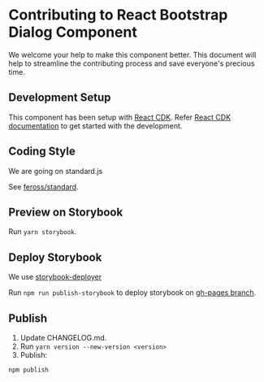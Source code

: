 # Contributing to React Bootstrap Dialog Component

We welcome your help to make this component better. This document will help to streamline the contributing process and save everyone's precious time.

## Development Setup

This component has been setup with [React CDK](https://github.com/kadirahq/react-cdk). Refer [React CDK documentation](https://github.com/kadirahq/react-cdk) to get started with the development.

## Coding Style

We are going on standard.js

See [feross/standard](https://github.com/feross/standard).

## Preview on Storybook

Run `yarn storybook`.

## Deploy Storybook

We use [storybook-deployer](https://github.com/kadirahq/storybook-deployer)

Run `npm run publish-storybook` to deploy storybook on [gh-pages branch](https://pages.github.com/).

## Publish

1. Update CHANGELOG.md.
2. Run `yarn version --new-version <version>`
3. Publish:

```sh
npm publish
```
